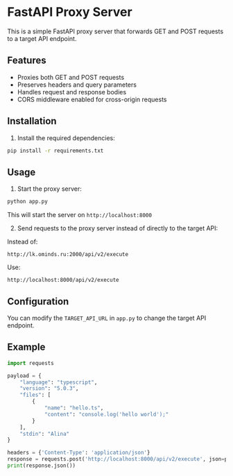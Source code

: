 # FastAPI Proxy Server

This is a simple FastAPI proxy server that forwards GET and POST requests to a target API endpoint.

## Features

- Proxies both GET and POST requests
- Preserves headers and query parameters
- Handles request and response bodies
- CORS middleware enabled for cross-origin requests

## Installation

1. Install the required dependencies:

```bash
pip install -r requirements.txt
```

## Usage

1. Start the proxy server:

```bash
python app.py
```

This will start the server on `http://localhost:8000`

2. Send requests to the proxy server instead of directly to the target API:

Instead of:
```
http://lk.ominds.ru:2000/api/v2/execute
```

Use:
```
http://localhost:8000/api/v2/execute
```

## Configuration

You can modify the `TARGET_API_URL` in `app.py` to change the target API endpoint.

## Example

```python
import requests

payload = {
    "language": "typescript",
    "version": "5.0.3",
    "files": [
        {
            "name": "hello.ts",
            "content": "console.log('hello world');"
        }
    ],
    "stdin": "Alina"
}

headers = {'Content-Type': 'application/json'}
response = requests.post('http://localhost:8000/api/v2/execute', json=payload, headers=headers)
print(response.json())
```